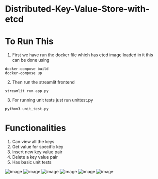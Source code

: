 # Distributed-Key-Value-Store-with-etcd

# To Run This  
1. First we have run the docker file which has etcd image loaded in it this can be done using  
   
```docker-compose build```      
```docker-compose up```    

2. Then run the streamlit frontend  
   
```streamlit run app.py```  

3. For running unit tests just run unittest.py  
   
```python3 unit_test.py```    

# Functionalities    

1. Can view all the keys  
2. Get value for specific key  
3. Insert new key value pair   
4. Delete a key value pair  
5. Has basic unit tests  

![image](https://github.com/ashritbharadwaj/Distributed-Key-Value-Store-with-etcd/assets/126677976/3f60e775-2227-4011-995a-73afa3a8abf9)
![image](https://github.com/ashritbharadwaj/Distributed-Key-Value-Store-with-etcd/assets/126677976/5b11b907-a7c1-45e2-9281-2fd6fcf6495d)
![image](https://github.com/ashritbharadwaj/Distributed-Key-Value-Store-with-etcd/assets/126677976/d5d7cdbe-eb75-441b-9dca-b76d6458ac2f)
![image](https://github.com/ashritbharadwaj/Distributed-Key-Value-Store-with-etcd/assets/126677976/beb7bb64-77d1-46f4-a91c-e0e6fc750966)
![image](https://github.com/ashritbharadwaj/Distributed-Key-Value-Store-with-etcd/assets/126677976/e57217da-0e99-4c14-b8d6-bfdb1db8623a)
![image](https://github.com/ashritbharadwaj/Distributed-Key-Value-Store-with-etcd/assets/126677976/f7926b05-f5be-40c8-aa97-936bba3bc726)

